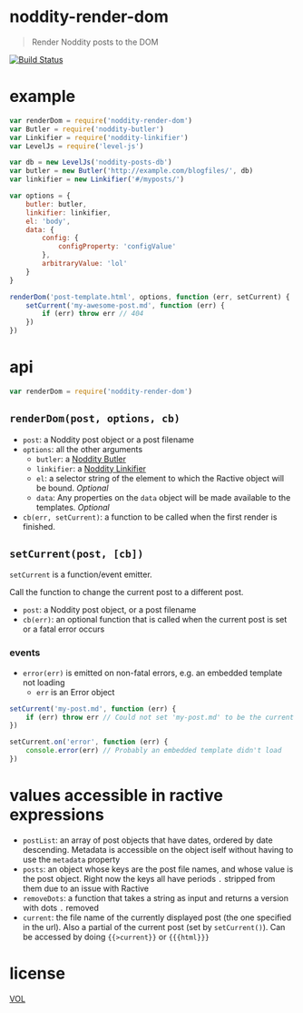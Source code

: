 # noddity-render-dom

> Render Noddity posts to the DOM

[![Build Status](https://travis-ci.org/ArtskydJ/noddity-render-dom.svg?branch=master)](https://travis-ci.org/ArtskydJ/noddity-render-dom)

# example

```js
var renderDom = require('noddity-render-dom')
var Butler = require('noddity-butler')
var Linkifier = require('noddity-linkifier')
var LevelJs = require('level-js')

var db = new LevelJs('noddity-posts-db')
var butler = new Butler('http://example.com/blogfiles/', db)
var linkifier = new Linkifier('#/myposts/')

var options = {
	butler: butler,
	linkifier: linkifier,
	el: 'body',
	data: {
		config: {
			configProperty: 'configValue'
		},
		arbitraryValue: 'lol'
	}
}

renderDom('post-template.html', options, function (err, setCurrent) {
	setCurrent('my-awesome-post.md', function (err) {
		if (err) throw err // 404
	})
})
```

# api

```js
var renderDom = require('noddity-render-dom')
```

## `renderDom(post, options, cb)`

- `post`: a Noddity post object or a post filename
- `options`: all the other arguments
	- `butler`: a [Noddity Butler](https://www.npmjs.com/package/noddity-butler)
	- `linkifier`: a [Noddity Linkifier](https://www.npmjs.com/package/noddity-linkifier)
	- `el`: a selector string of the element to which the Ractive object will be bound. *Optional*
	- `data`: Any properties on the `data` object will be made available to the templates. *Optional*
- `cb(err, setCurrent)`: a function to be called when the first render is finished.

## `setCurrent(post, [cb])`

`setCurrent` is a function/event emitter.

Call the function to change the current post to a different post.

- `post`: a Noddity post object, or a post filename
- `cb(err)`: an optional function that is called when the current post is set or a fatal error occurs

### events

- `error(err)` is emitted on non-fatal errors, e.g. an embedded template not loading
	- `err` is an Error object

```js
setCurrent('my-post.md', function (err) {
	if (err) throw err // Could not set 'my-post.md' to be the current post
})

setCurrent.on('error', function (err) {
	console.error(err) // Probably an embedded template didn't load
})
```

# values accessible in ractive expressions

- `postList`: an array of post objects that have dates, ordered by date descending.  Metadata is accessible on the object iself without having to use the `metadata` property
- `posts`: an object whose keys are the post file names, and whose value is the post object.  Right now the keys all have periods `.` stripped from them due to an issue with Ractive
- `removeDots`: a function that takes a string as input and returns a version with dots `.` removed
- `current`: the file name of the currently displayed post (the one specified in the url).  Also a partial of the current post (set by `setCurrent()`). Can be accessed by doing `{{>current}}` or `{{{html}}}`

# license

[VOL](http://veryopenlicense.com)
